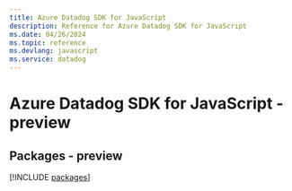 ```yaml
---
title: Azure Datadog SDK for JavaScript
description: Reference for Azure Datadog SDK for JavaScript
ms.date: 04/26/2024
ms.topic: reference
ms.devlang: javascript
ms.service: datadog
---
```

# Azure Datadog SDK for JavaScript - preview
## Packages - preview
[!INCLUDE [packages](datadog-index.md)]